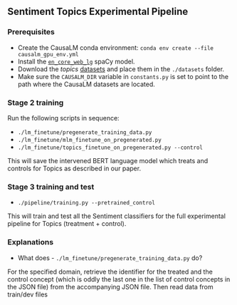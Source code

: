 ## Sentiment Topics Experimental Pipeline

### Prerequisites
- Create the CausaLM conda environment: `conda env create --file causalm_gpu_env.yml`
- Install the [`en_core_web_lg`](https://spacy.io/models/en#en_core_web_lg) spaCy model.
- Download the *topics* [datasets](https://www.kaggle.com/amirfeder/causalm) and place them in the `./datasets` folder.
- Make sure the `CAUSALM_DIR` variable in `constants.py` is set to point to the path where the CausaLM datasets are located.

### Stage 2 training
Run the following scripts in sequence:
- `./lm_finetune/pregenerate_training_data.py`
- `./lm_finetune/mlm_finetune_on_pregenerated.py`
- `./lm_finetune/topics_finetune_on_pregenerated.py --control`

This will save the intervened BERT language model which treats and controls for Topics as described in our paper.

### Stage 3 training and test
- `./pipeline/training.py --pretrained_control`

This will train and test all the Sentiment classifiers for the full experimental pipeline for Topics (treatment + control).


### Explanations

- What does - `./lm_finetune/pregenerate_training_data.py` do?

For the specified domain, retrieve the identifier for the treated and the control concept (which is oddly the last one 
in the list of control concepts in the JSON file) from the accompanying JSON file.
Then read data from train/dev files
